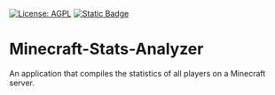 [![License: AGPL](https://img.shields.io/badge/license-MIT-blue?style=for-the-badge)](https://github.com/XaromPL/Minecraft-Stats-Analyzer/blob/main/LICENSE)
[![Static Badge](https://img.shields.io/badge/telegram-blue?style=for-the-badge&logo=telegram&logoColor=white&logoSize=auto)](https://t.me/mrxarom)

# Minecraft-Stats-Analyzer
An application that compiles the statistics of all players on a Minecraft server.
